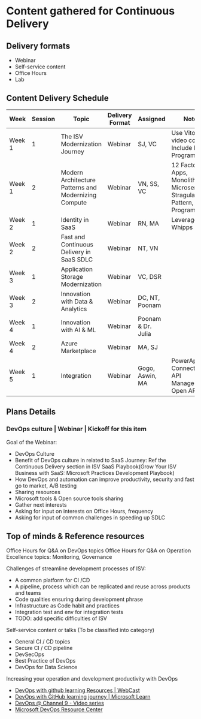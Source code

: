 # Content gathered for Continuous Delivery

## Delivery formats

* Webinar 
* Self-service content 
* Office Hours
* Lab

## Content Delivery Schedule

Week | Session | Topic | Delivery Format | Assigned | Notes
---- | ------- | ----- | --------------- | -------- | -----
Week 1 | 1 | The ISV Modernization Journey | Webinar | SJ, VC | Use Vito's video content, Include MSFT Programs
Week 1 | 2 | Modern Architecture Patterns and Modernizing Compute | Webinar | VN, SS, VC | 12 Factor Apps, Monolith to Microservices, Stragulation Pattern, Programs
Week 2 | 1 | Identity in SaaS | Webinar | RN, MA | Leverage Phil Whipps
Week 2 | 2 | Fast and Continuous Delivery in SaaS SDLC | Webinar | NT, VN | 
Week 3 | 1 | Application Storage Modernization | Webinar | VC, DSR | 
Week 3 | 2 | Innovation with Data & Analytics | Webinar | DC, NT, Poonam |
Week 4 | 1 | Innovation with AI & ML | Webinar | Poonam & Dr. Julia |
Week 4 | 2 | Azure Marketplace | Webinar | MA, SJ | 
Week 5 | 1 | Integration | Webinar | Gogo, Aswin, MA | PowerApps Connectors, API Management, Open API etc.


## Plans Details

### DevOps culture | Webinar | Kickoff for this item

Goal of the Webinar:
* DevOps Culture
* Benefit of DevOps culture in related to SaaS Journey:
  Ref the Continuous Delivery section in ISV SaaS Playbook(Grow Your ISV Business with SaaS: Microsoft Practices Development Playbook)
* How DevOps and automation can improve productivity, security and fast go to market, A/B testing
* Sharing resources
* Microsoft tools & Open source tools sharing
* Gather next interests
* Asking for input on interests on Office Hours, frequency 
* Asking for input of common challenges in speeding up SDLC

## Top of minds & Reference resources

Office Hours for Q&A on DevOps topics
Office Hours for Q&A on Operation Excellence topics: Monitoring, Governance

Challenges of streamline development processes of ISV:
* A common platform for CI /CD
* A pipeline, process which can be replicated and reuse across products and teams
* Code qualities ensuring during development phrase
* Infrastructure as Code habit and practices
* Integration test and env for integration tests
* TODO: add specific difficulties of ISV 

Self-service content or talks (To be classified into category)
* General CI / CD topics
* Secure CI / CD pipeline 
* DevSecOps
* Best Practice of DevOps
* DevOps for Data Science

Increasing your operation and development productivity with DevOps
* [DevOps with github learning Resources | WebCast](https://resources.github.com/webcasts/)
* [DevOps with GitHub learning journey | Microsoft Learn](https://partner.microsoft.com/en-US/training/assets/collection/devops-with-github-learning-journey)
* [DevOps @ Channel 9 - Video series](https://channel9.msdn.com/Search?term=DevOps&lang-en=true)
* [Microsoft DevOps Resource Center](https://docs.microsoft.com/en-us/azure/devops/learn/)

    
